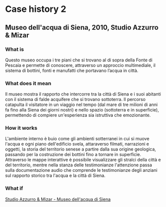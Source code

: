 # Case history 2

## Museo dell'acqua di Siena, 2010, Studio Azzurro & Mizar

### What is
Questo museo occupa i tre piani che si trovano al di sopra della Fonte di Pescaia e permette di conoscere, attraverso un approccio 
multimediale, il sistema di bottini, fonti e manufatti che portavano l’acqua in città.

### What does it mean
Il museo mostra il rapporto che intercorre tra la città di Siena e i suoi abitanti con il sistema di falde acquifere che si trovano
sottoterra. Il percorso catapulta il visitatore in un viaggio nel tempo (dal mare di tre milioni di anni fa fino alla Siena dei 
giorni nostri) e nello spazio (sottoterra e in superficie), permettendo di compiere un'esperienza sia istruttiva che emozionante.

### How it works
L'ambiente interno è buio come gli ambienti sotterranei in cui si muove l'acqua e ogni piano dell'edificio svela, attaraverso 
filmati, narrazioni e oggetti, la storia del territorio senese a partire dalla sua origine geologica, passando per la costruzione
dei bottini fino a tornare in superficie. Attraverso le mappe interattive è possibile visualizzare gli stralci della città e del 
territorio, mentre nella stanza delle testimonianze l'attenzione passa sulla documentazione audio che comprende le testimonianze 
degli anziani sul rapporto storico tra l'acqua e la città di Siena.

### What if


[Studio Azzurro & Mizar - Museo dell'acqua di Siena](http://www.ladianasiena.it/luoghi.php?target=museo)
